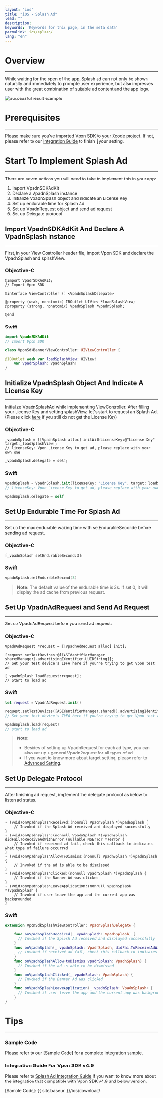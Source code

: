 ```yaml
---
layout: "ios"
title: "iOS - Splash Ad"
lead: ""
description:
keywords: 'Keywords for this page, in the meta data'
permalink: ios/splash/
lang: "en"
---
```


# Overview
--------
While waiting for the open of the app, Splash ad can not only be shown naturally and immediately to prompte user experience, but also impresses user with the great combination of suitable ad content and the app logo.

<img class="width-400" src="{{site.imgurl}}/Splash_iOS.png" alt="successful result example">


# Prerequisites
---
Please make sure you've imported Vpon SDK to your Xcode project. If not, please refer to our [Integration Guide]({{site.baseurl}}/ios/integration-guide/) to finish your setting.


# Start To Implement Splash Ad
---

There are seven actions you will need to take to implement this in your app:

1. Import VpadnSDKAdKit
2. Declare a VpadnSplash instance
3. Initialize VpadnSplash object and indicate an License Key
4. Set up endurable time for Splash Ad
5. Set up VpadnRequest object and send ad request
6. Set up Delegate protocol


## Import VpadnSDKAdKit And Declare A VpadnSplash Instance
--------
First, in your View Controller header file, import Vpon SDK and declare the VpadnSplash and splashView.

### Objective-C

```objc
@import VpadnSDKAdKit;
// Import Vpon SDK

@interface ViewController () <VpadnSplashDelegate>

@property (weak, nonatomic) IBOutlet UIView *loadSplashView;
@property (strong, nonatomic) VpadnSplash *vpadnSplash;

@end
```

### Swift

```swift
import VpadnSDKAdKit
// Import Vpon SDK

class VponSdkBannerViewController: UIViewController {

@IBOutlet weak var loadSplashView: UIView!
    var vpadnSplash: VpadnSplash!
}
```

## Initialize VpadnSplash Object And Indicate A License Key
--------
Initialize VpadnSplashAd while implementing ViewController. After filling your License Key and setting splashView, let's start to request an Splash Ad. (Please click [here] if you still do not get the License Key)


### Objective-C

```objc
_vpadnSplash = [[VpadnSplash alloc] initWithLicenseKey:@"License Key" target:_loadSplashView];
// licenseKey: Vpon License Key to get ad, please replace with your own one

_vpadnSplash.delegate = self;
```

### Swift

```swift
vpadnSplash = VpadnSplash.init(licenseKey: "License Key", target: loadSplashView)
// licenseKey: Vpon License Key to get ad, please replace with your own one

vpadnSplash.delegate = self
```

## Set Up Endurable Time For Splash Ad
---
Set up the max endurable waiting time with setEndurableSeconde before sending ad request.

### Objective-C

```objc
[_vpadnSplash setEndurableSecond:3];
```

### Swift

```swift
vpadnSplash.setEndurableSecond(3)
```

>**Note:** The default value of the endurable time is 3s. If set 0, it will display the ad cache from previous request.

## Set Up VpadnAdRequest and Send Ad Request
---
Set up VpadnAdRequest before you send ad request:

### Objective-C

```objc
VpadnAdRequest *request = [[VpadnAdRequest alloc] init];

[request setTestDevices:@[[ASIdentifierManager sharedManager].advertisingIdentifier.UUIDString]];
// Set your test device's IDFA here if you're trying to get Vpon test ad

[_vpadnSplash loadRequest:request];
// Start to load ad
```

### Swift

```swift
let request = VpadnAdRequest.init()

request.setTestDevices([ASIdentifierManager.shared().advertisingIdentifier.uuidString])
// Set your test device's IDFA here if you're trying to get Vpon test ad

vpadnSplash.load(request)
// start to load ad
```

>**Note:**
>
>* Besides of setting up VpadnRequest for each ad type, you can also set up a general VpadnRequest for all types of ad.
>* If you want to know more about target setting, please refer to [Advanced Setting](../advanced).

## Set Up Delegate Protocol
---
After finishing ad request, implement the delegate protocol as below to listen ad status.

### Objective-C

```objc
- (void)onVpadnSplashReceived:(nonnull VpadnSplash *)vpadnSplash {
    // Invoked if the Splash Ad received and displayed successfully
}
- (void)onVpadnSplash:(nonnull VpadnSplash *)vpadnSplash didFailToReceiveAdWithError:(nullable NSError *)error {
    // Invoked if received ad fail, check this callback to indicates what type of failure occurred
}
- (void)onVpadnSplashAllowToDismiss:(nonnull VpadnSplash *)vpadnSplash {
    // Invoked if the ad is able to be dismissed
}
- (void)onVpadnSplashClicked:(nonnull VpadnSplash *)vpadnSplash {
    // Invoked if the Banner Ad was clicked
}
- (void)onVpadnSplashLeaveApplication:(nonnull VpadnSplash *)vpadnSplash {
    // Invoked if user leave the app and the current app was backgrounded
}
```

### Swift

```swift
extension VponSdkSplashViewController: VpadnSplashDelegate {

    func onVpadnSplashReceived(_ vpadnSplash: VpadnSplash) {
      // Invoked if the Splash Ad received and displayed successfully
    }
    func onVpadnSplash(_ vpadnSplash: VpadnSplash, didFailToReceiveAdWithError error: Error?) {
      // Invoked if received ad fail, check this callback to indicates what type of failure occurred
    }
    func onVpadnSplashAllow(toDismiss vpadnSplash: VpadnSplash) {
      // Invoked if the ad is able to be dismissed  
    }
    func onVpadnSplashClicked(_ vpadnSplash: VpadnSplash) {
      // Invoked if the Banner Ad was clicked
    }
    func onVpadnSplashLeaveApplication(_ vpadnSplash: VpadnSplash) {
      // Invoked if user leave the app and the current app was backgrounded
    }
}
```

# Tips
---

### Sample Code
Please refer to our [Sample Code] for a complete integration sample.

### Integration Guide For Vpon SDK v4.9
Please refer to [Splash Ad Integration Guide](../splash-under5) if you want to know more about the integration that compatible with Vpon SDK v4.9 and below version.


[settings here]: {{site.baseurl}}/ios/integration-guide/
[this link]: {{site.baseurl}}/ios/latest-news/ios9ats/
[here]: {{site.baseurl}}/ios/registration/
[Go to Download Page]: {{site.baseurl}}/ios/download
[Sample Code]: {{ site.baseurl }}/ios/download/